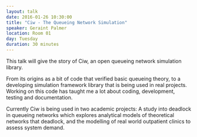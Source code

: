 ```yaml
---
layout: talk
date: 2016-01-26 10:30:00
title: "Ciw - The Queueing Network Simulation"
speaker: Geraint Palmer
location: Room 01
day: Tuesday
duration: 30 minutes
---
```


This talk will give the story of Ciw, an open queueing
network simulation library.

From its origins as a bit of code that verified basic queueing theory, to a developing simulation
framework library that is being used in real projects. Working on this code has taught me a lot
about coding, development, testing and documentation.

Currently Ciw is being used in two academic projects: A study into deadlock in
queueing networks which explores analytical models of theoretical networks that
deadlock, and the modelling of real world outpatient clinics to assess system
demand.
